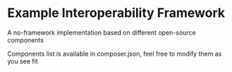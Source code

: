 # Example Interoperability Framework

A no-framework implementation based on different open-source components

Components list is available in composer.json, feel free to modify them as you see fit
